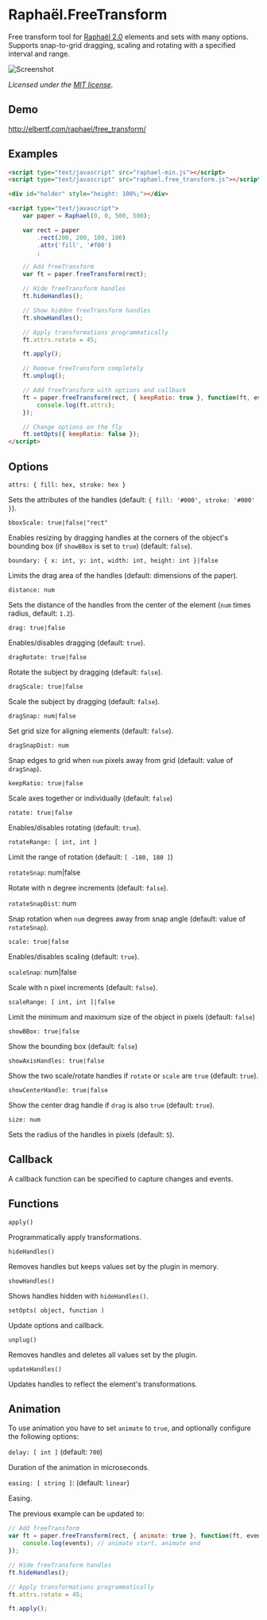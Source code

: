 Raphaël.FreeTransform
====================

  Free transform tool for [Raphaël 2.0](http://raphaeljs.com/) elements and sets with many options. Supports snap-to-grid dragging, scaling and rotating with a specified interval and range.

  ![Screenshot](https://github.com/ElbertF/Raphael.FreeTransform/raw/master/screenshot.png)

  *Licensed under the [MIT license](http://www.opensource.org/licenses/mit-license.php).*

Demo
----

  http://elbertf.com/raphael/free_transform/

Examples
--------

```html
<script type="text/javascript" src="raphael-min.js"></script>
<script type="text/javascript" src="raphael.free_transform.js"></script>

<div id="holder" style="height: 100%;"></div>

<script type="text/javascript">
	var paper = Raphael(0, 0, 500, 500);

	var rect = paper
		.rect(200, 200, 100, 100)
		.attr('fill', '#f00')
		;

	// Add freeTransform
	var ft = paper.freeTransform(rect);

	// Hide freeTransform handles
	ft.hideHandles();

	// Show hidden freeTransform handles
	ft.showHandles();

	// Apply transformations programmatically
	ft.attrs.rotate = 45;

	ft.apply();

	// Remove freeTransform completely
	ft.unplug();

	// Add freeTransform with options and callback
	ft = paper.freeTransform(rect, { keepRatio: true }, function(ft, events) {
		console.log(ft.attrs);
	});

	// Change options on the fly
	ft.setOpts({ keepRatio: false });
</script>
```

Options
-------

`attrs: { fill: hex, stroke: hex }`

Sets the attributes of the handles (default: `{ fill: '#000', stroke: '#000' }`).

`bboxScale: true|false|"rect"`

Enables resizing by dragging handles at the corners of the object's bounding box (if `showBBox` is set to `true`) (default: `false`).

`boundary: { x: int, y: int, width: int, height: int }|false`

Limits the drag area of the handles (default: dimensions of the paper).

`distance: num`

Sets the distance of the handles from the center of the element (`num` times radius, default: `1.2`).

`drag: true|false`

Enables/disables dragging (default: `true`).

`dragRotate: true|false`

Rotate the subject by dragging (default: `false`).

`dragScale: true|false`

Scale the subject by dragging (default: `false`).

`dragSnap: num|false`

Set grid size for aligning elements (default: `false`).

`dragSnapDist: num`

Snap edges to grid when `num` pixels away from grid (default: value of `dragSnap`).

`keepRatio: true|false`

Scale axes together or individually (default: `false`)

`rotate: true|false`

Enables/disables rotating (default: `true`).

`rotateRange: [ int, int ]`

Limit the range of rotation (default: `[ -180, 180 ]`)

`rotateSnap`: num|false

Rotate with n degree increments (default: `false`).

`rotateSnapDist`: num

Snap rotation when `num` degrees away from snap angle (default: value of `rotateSnap`).

`scale: true|false`

Enables/disables scaling (default: `true`).

`scaleSnap`: num|false

Scale with n pixel increments (default: `false`).

`scaleRange: [ int, int ]|false`

Limit the minimum and maximum size of the object in pixels (default: `false`)

`showBBox: true|false`

Show the bounding box (default: `false`)

`showAxisHandles: true|false`

Show the two scale/rotate handles if `rotate` or `scale` are `true` (default: `true`).

`showCenterHandle: true|false`

Show the center drag handle if `drag` is also `true` (default: `true`).

`size: num`

Sets the radius of the handles in pixels (default: `5`).

Callback
--------

A callback function can be specified to capture changes and events.


Functions
---------

`apply()`

Programmatically apply transformations.

`hideHandles()`

Removes handles but keeps values set by the plugin in memory.

`showHandles()`

Shows handles hidden with `hideHandles()`.

`setOpts( object, function )`

Update options and callback.

`unplug()`

Removes handles and deletes all values set by the plugin.

`updateHandles()`

Updates handles to reflect the element's transformations.


Animation
---------

To use animation you have to set `animate` to `true`, and optionally configure the following options:

`delay: [ int ]` (default: `700`)

Duration of the animation in microseconds.

`easing: [ string ]`: (default: `linear`)

Easing.

The previous example can be updated to:


```javascript
// Add freeTransform
var ft = paper.freeTransform(rect, { animate: true }, function(ft, events) {
	console.log(events); // animate start, animate end
});

// Hide freeTransform handles
ft.hideHandles();

// Apply transformations programmatically
ft.attrs.rotate = 45;

ft.apply();
```
